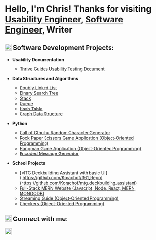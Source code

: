 <h1>Hello, I'm Chris! Thanks for visiting
<br/><a href="https://github.com/Korachof/Korachof">Usability Engineer</a>, <a href="https://www.linkedin.com/in/christopher-partin-6a8b88291/">Software Engineer</a>, Writer

<h2><img align="left" alt="ChrisPartin" width="22px" src="https://github.com/Korachof/Korachof/assets/114110894/4954f573-c8b6-4b7a-a9fb-4da29ce45f9f" />
 Software Development Projects:</h2>

- <b>Usability Documentation</b>
  - [Thrive Guides Usability Testing Document](https://docs.google.com/document/d/1eQ2R4CGV7NyMqLLgK4SmbQL_e7m6CQVMxewawmZKfYk/edit?usp=sharing)

- <b>Data Structures and Algorithms</b>
  - [Doubly Linked List](https://github.com/Korachof/Doubly_Linked_List)
  - [Binary Search Tree](https://github.com/Korachof/Binary-Search-Tree)
  - [Stack](https://github.com/Korachof/Stack)
  - [Queue](https://github.com/Korachof/Queue)
  - [Hash Table](https://github.com/Korachof/HashTable)
  - [Graph Data Structure](https://github.com/Korachof/Graphs-Data-Structure)
    
- <b>Python</b>
  - [Call of Cthulhu Random Character Generator](https://github.com/Korachof/random_npc_gen_call_of_cthulhu)
  - [Rock Paper Scissors Game Application (Object-Oriented Programming)](https://github.com/Korachof/rockPaperScissors)
  - [Hangman Game Application (Object-Oriented Programming)](https://github.com/Korachof/hangman)
  - [Encoded Message Generator](https://github.com/Korachof/Encoded-Message_Generator.git)
    
- <b>School Projects</b>
  - [MTG Deckbuilding Assistant with basic UI]([https://github.com/Korachof/361_Repo](https://github.com/Korachof/mtg_deckbuilding_assistant)
  - [Full-Stack MERN Website (Javscript, Node, React, MERN, MONGODB)](https://github.com/Korachof/Full-Stack_MERN-Website.git)
  - [Streaming Guide (Object-Oriented Programming)](https://github.com/Korachof/streaming_guide/blob/main/steaming_guide.py)
  - [Checkers (Object-Oriented Programming)](https://github.com/Korachof/Checkers_Portfolio_Project/tree/main)

<h2><img align="left" alt="ChrisPartin" width="22px" src="https://github.com/Korachof/Korachof/assets/114110894/b378f93a-76c1-4d9f-b787-c9eb77038032" />
 Connect with me:</h2>

[<img align="left" alt="JoshMadakor | LinkedIn" width="22px" src="https://cdn.jsdelivr.net/npm/simple-icons@v3/icons/linkedin.svg" />][linkedin]

[linkedin]: https://www.linkedin.com/in/christopher-partin-6a8b88291

<!--
**Korachof/Korachof** is a ✨ _special_ ✨ repository because its `README.md` (this file) appears on your GitHub profile.

Here are some ideas to get you started:

- 🔭 I’m currently working on ...
- 🌱 I’m currently learning ...
- 👯 I’m looking to collaborate on ...
- 🤔 I’m looking for help with ...
- 💬 Ask me about ...
- 📫 How to reach me: ...
- 😄 Pronouns: ...
- ⚡ Fun fact: ...
-->
